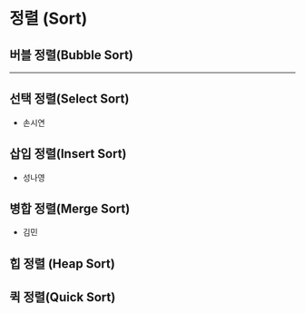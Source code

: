 # 정렬 (Sort)

## 버블 정렬(Bubble Sort)
---

## 선택 정렬(Select Sort)
- 손시연
## 삽입 정렬(Insert Sort)
- 성나영
## 병합 정렬(Merge Sort)
- 김민
## 힙 정렬 (Heap Sort)

## 퀵 정렬(Quick Sort)
